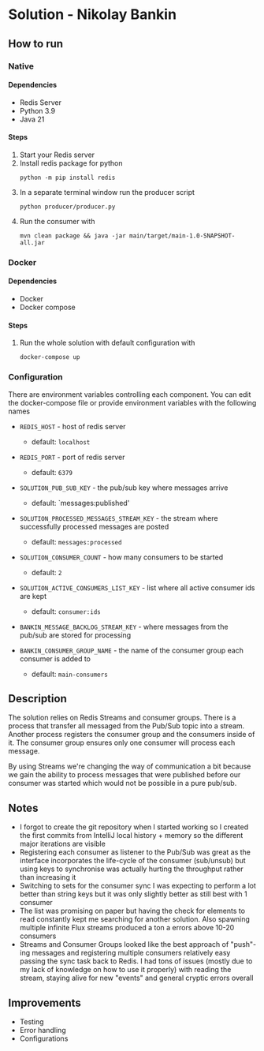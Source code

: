 # Solution - Nikolay Bankin

## How to run

### Native
#### Dependencies

- Redis Server
- Python 3.9
- Java 21

#### Steps

1. Start your Redis server
2. Install redis package for python
    ```
    python -m pip install redis
   ```
3. In a separate terminal window run the producer script
    ```
   python producer/producer.py
   ```
4. Run the consumer with
    ```
    mvn clean package && java -jar main/target/main-1.0-SNAPSHOT-all.jar 
   ```

### Docker
#### Dependencies

- Docker
- Docker compose

#### Steps

1. Run the whole solution with default configuration with
    ```
    docker-compose up
   ```

### Configuration

There are environment variables controlling each component. You can edit the
docker-compose file or provide environment variables with the following names

- `REDIS_HOST` - host of redis server
  - default: `localhost`
- `REDIS_PORT` - port of redis server
  - default: `6379`

- `SOLUTION_PUB_SUB_KEY` - the pub/sub key where messages arrive
  - default: `messages:published'
- `SOLUTION_PROCESSED_MESSAGES_STREAM_KEY` - the stream where successfully
  processed messages are posted
    - default: `messages:processed`
- `SOLUTION_CONSUMER_COUNT` - how many consumers to be started
  - default: `2`
- `SOLUTION_ACTIVE_CONSUMERS_LIST_KEY` - list where all active consumer ids
are kept
  - default: `consumer:ids`

- `BANKIN_MESSAGE_BACKLOG_STREAM_KEY` - where messages from the pub/sub are
stored for processing
- `BANKIN_CONSUMER_GROUP_NAME` - the name of the consumer group each consumer
is added to
  - default: `main-consumers`

## Description

The solution relies on Redis Streams and consumer groups. There is a process
that transfer all messaged from the Pub/Sub topic into a stream. Another
process registers the consumer group and the consumers inside of it. The 
consumer group ensures only one consumer will process each message.

By using Streams we're changing the way of communication a bit because we gain 
the ability to process messages that were published before our consumer was
started which would not be possible in a pure pub/sub.

## Notes

- I forgot to create the git repository when I started working so I created
the first commits from IntelliJ local history + memory so the different major 
iterations are visible
- Registering each consumer as listener to the Pub/Sub was great as the
interface incorporates the life-cycle of the consumer (sub/unsub) but using
keys to synchronise was actually hurting the throughput rather than 
increasing it
- Switching to sets for the consumer sync I was expecting to perform a lot
better than string keys but it was only slightly better as still best with 1
consumer
- The list was promising on paper but having the check for elements to read
constantly kept me searching for another solution. Also spawning multiple
infinite Flux streams produced a ton a errors above 10-20 consumers
- Streams and Consumer Groups looked like the best approach of "push"-ing
messages and registering multiple consumers relatively easy passing the sync
task back to Redis. I had tons of issues (mostly due to my lack
of knowledge on how to use it properly) with reading the stream, staying
alive for new "events" and general cryptic errors overall

## Improvements

- Testing
- Error handling
- Configurations